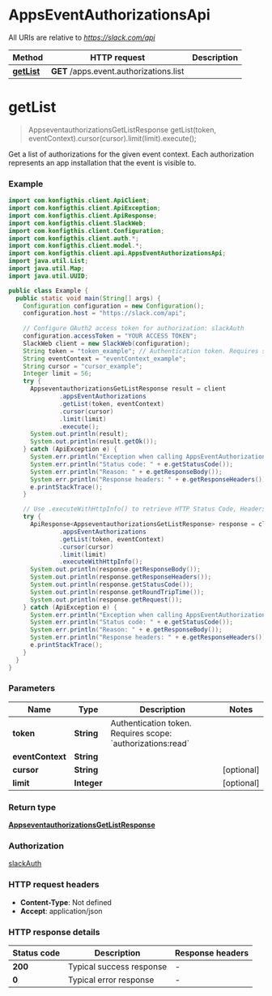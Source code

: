 # AppsEventAuthorizationsApi

All URIs are relative to *https://slack.com/api*

| Method | HTTP request | Description |
|------------- | ------------- | -------------|
| [**getList**](AppsEventAuthorizationsApi.md#getList) | **GET** /apps.event.authorizations.list |  |


<a name="getList"></a>
# **getList**
> AppseventauthorizationsGetListResponse getList(token, eventContext).cursor(cursor).limit(limit).execute();



Get a list of authorizations for the given event context. Each authorization represents an app installation that the event is visible to.

### Example
```java
import com.konfigthis.client.ApiClient;
import com.konfigthis.client.ApiException;
import com.konfigthis.client.ApiResponse;
import com.konfigthis.client.SlackWeb;
import com.konfigthis.client.Configuration;
import com.konfigthis.client.auth.*;
import com.konfigthis.client.model.*;
import com.konfigthis.client.api.AppsEventAuthorizationsApi;
import java.util.List;
import java.util.Map;
import java.util.UUID;

public class Example {
  public static void main(String[] args) {
    Configuration configuration = new Configuration();
    configuration.host = "https://slack.com/api";
    
    // Configure OAuth2 access token for authorization: slackAuth
    configuration.accessToken = "YOUR ACCESS TOKEN";
    SlackWeb client = new SlackWeb(configuration);
    String token = "token_example"; // Authentication token. Requires scope: `authorizations:read`
    String eventContext = "eventContext_example";
    String cursor = "cursor_example";
    Integer limit = 56;
    try {
      AppseventauthorizationsGetListResponse result = client
              .appsEventAuthorizations
              .getList(token, eventContext)
              .cursor(cursor)
              .limit(limit)
              .execute();
      System.out.println(result);
      System.out.println(result.getOk());
    } catch (ApiException e) {
      System.err.println("Exception when calling AppsEventAuthorizationsApi#getList");
      System.err.println("Status code: " + e.getStatusCode());
      System.err.println("Reason: " + e.getResponseBody());
      System.err.println("Response headers: " + e.getResponseHeaders());
      e.printStackTrace();
    }

    // Use .executeWithHttpInfo() to retrieve HTTP Status Code, Headers and Request
    try {
      ApiResponse<AppseventauthorizationsGetListResponse> response = client
              .appsEventAuthorizations
              .getList(token, eventContext)
              .cursor(cursor)
              .limit(limit)
              .executeWithHttpInfo();
      System.out.println(response.getResponseBody());
      System.out.println(response.getResponseHeaders());
      System.out.println(response.getStatusCode());
      System.out.println(response.getRoundTripTime());
      System.out.println(response.getRequest());
    } catch (ApiException e) {
      System.err.println("Exception when calling AppsEventAuthorizationsApi#getList");
      System.err.println("Status code: " + e.getStatusCode());
      System.err.println("Reason: " + e.getResponseBody());
      System.err.println("Response headers: " + e.getResponseHeaders());
      e.printStackTrace();
    }
  }
}

```

### Parameters

| Name | Type | Description  | Notes |
|------------- | ------------- | ------------- | -------------|
| **token** | **String**| Authentication token. Requires scope: &#x60;authorizations:read&#x60; | |
| **eventContext** | **String**|  | |
| **cursor** | **String**|  | [optional] |
| **limit** | **Integer**|  | [optional] |

### Return type

[**AppseventauthorizationsGetListResponse**](AppseventauthorizationsGetListResponse.md)

### Authorization

[slackAuth](../README.md#slackAuth)

### HTTP request headers

 - **Content-Type**: Not defined
 - **Accept**: application/json

### HTTP response details
| Status code | Description | Response headers |
|-------------|-------------|------------------|
| **200** | Typical success response |  -  |
| **0** | Typical error response |  -  |

